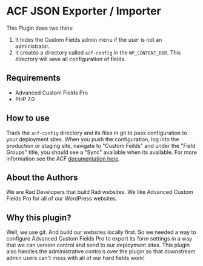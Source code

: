 # ACF JSON Exporter / Importer

This Plugin does two thins:
  1. It hides the Custom Fields admin menu if the user is not an administrator.
  2. It creates a directory called `acf-config` in the `WP_CONTENT_DIR`. This directory will save all configuration of fields.

## Requirements
  - Advanced Custom Fields Pro
  - PHP 7.0

## How to use
Track the `acf-config` directory and its files in git to pass configuration to your deployment sites. When you push the configuration, log into the production or staging site, navigate to "Custom Feilds" and under the "Field Groups" title, you should see a "Sync" available when its available. For more information see the ACF [documentation here](https://www.advancedcustomfields.com/resources/local-json/).

## About the Authors
We are Rad Developers that build Rad websites. We like Advanced Custom Fields Pro for all of our WordPress websites.

## Why this plugin?
Well, we use git. And build our websites locally first. So we needed a way to configure Advanced Custom Fields Pro to export its form settings in a way that we can version control and send to our deployment sites.
This plugin also handles the administrative controls over the plugin so that downstream admin users can't mess with all of our hard fields work!
